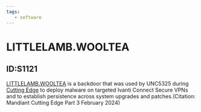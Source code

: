 ```yaml
---
tags:
   - software
---
```

# LITTLELAMB.WOOLTEA
## ID:S1121
[LITTLELAMB.WOOLTEA](/mitre/software/S1121) is a backdoor that was used by UNC5325 during [Cutting Edge](/mitre/campaigns/C0029) to deploy malware on targeted Ivanti Connect Secure VPNs and to establish persistence across system upgrades and patches.(Citation: Mandiant Cutting Edge Part 3 February 2024)

